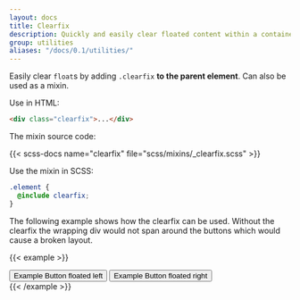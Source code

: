 ```yaml
---
layout: docs
title: Clearfix
description: Quickly and easily clear floated content within a container by adding a clearfix utility.
group: utilities
aliases: "/docs/0.1/utilities/"
---
```


Easily clear `float`s by adding `.clearfix` **to the parent element**. Can also be used as a mixin.

Use in HTML:

```html
<div class="clearfix">...</div>
```

The mixin source code:

{{< scss-docs name="clearfix" file="scss/mixins/_clearfix.scss" >}}

Use the mixin in SCSS:

```scss
.element {
  @include clearfix;
}
```

The following example shows how the clearfix can be used. Without the clearfix the wrapping div would not span around the buttons which would cause a broken layout.

{{< example >}}
<div class="bg-info clearfix">
  <button type="button" class="button secondary float-start">Example Button floated left</button>
  <button type="button" class="button secondary float-end">Example Button floated right</button>
</div>
{{< /example >}}
